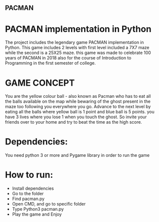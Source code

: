 ## PACMAN
# PACMAN implementation in Python
The project includes the legendary game PACMAN implementation in Python. This game includes 2 levels with first level included a 7X7 maze while the second is a 25X25 maze.
this game was made to celebrate 100 years of PACMAN in 2018 also for the course of Introduction to Programming in the first semester of college.
# GAME CONCEPT
You are the yellow colour ball - also known as Pacman who has to eat all the balls available on the map while bewaring of the ghost present in the maze too following you everywhere you go. Advance to the next level by eating all the balls where yellow ball is 1 point and blue ball is 5 points. you have 3 lives where you lose 1 when you touch the ghost. So invite your friends over to your home and try to beat the time as the high score.

# Dependencies:
You need python 3 or more and Pygame library in order to run the game

# How to run:
- Install dependencies
- Go to the folder
- Find pacman.py
- Open CMD, and go to specific folder
- Type Python3 pacman.py
- Play the game and Enjoy

